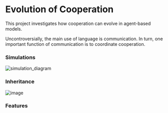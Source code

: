 # Evolution of Cooperation

This project investigates how cooperation can evolve in agent-based models. 

Uncontroversially, the main use of language is communication. In turn, one important function of communication is to coordinate cooperation.

### Simulations
![simulation_diagram](https://github.com/philipp-hellwig/evolution-language-simulation/assets/108931950/62039580-c824-416f-9a1b-b004e3bbfdfe)

### Inheritance

![image](https://github.com/philipp-hellwig/evolution-language-simulation/assets/108931950/2200f490-b36c-4bcd-a1b8-48d27bb7ec85)

### Features

